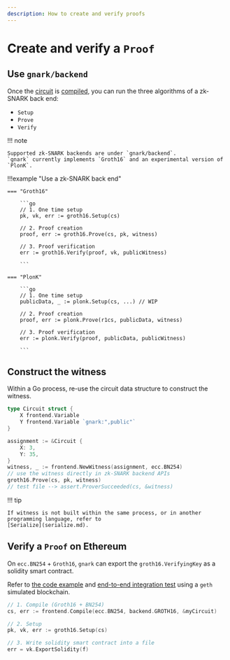 ```yaml
---
description: How to create and verify proofs
---
```


# Create and verify a `Proof`

## Use `gnark/backend`

Once the [circuit](write/circuit_structure.md) is [compiled](compile.md), you can run the three
algorithms of a zk-SNARK back end:

* `Setup`
* `Prove`
* `Verify`

!!! note

    Supported zk-SNARK backends are under `gnark/backend`.
    `gnark` currently implements `Groth16` and an experimental version of `PlonK`.

!!!example "Use a zk-SNARK back end"

    === "Groth16"

        ```go
        // 1. One time setup
        pk, vk, err := groth16.Setup(cs)

        // 2. Proof creation
        proof, err := groth16.Prove(cs, pk, witness)

        // 3. Proof verification
        err := groth16.Verify(proof, vk, publicWitness)

        ```

    === "PlonK"

        ```go
        // 1. One time setup
        publicData, _ := plonk.Setup(cs, ...) // WIP

        // 2. Proof creation
        proof, err := plonk.Prove(r1cs, publicData, witness)

        // 3. Proof verification
        err := plonk.Verify(proof, publicData, publicWitness)

        ```

## Construct the witness

Within a Go process, re-use the circuit data structure to construct the witness.

```go
type Circuit struct {
    X frontend.Variable
    Y frontend.Variable `gnark:",public"`
}

assignment := &Circuit {
    X: 3,
    Y: 35,
}
witness, _ := frontend.NewWitness(assignment, ecc.BN254)
// use the witness directly in zk-SNARK backend APIs
groth16.Prove(cs, pk, witness)
// test file --> assert.ProverSucceeded(cs, &witness)
```

!!! tip

    If witness is not built within the same process, or in another programming language, refer to
    [Serialize](serialize.md).

## Verify a `Proof` on Ethereum

On `ecc.BN254` + `Groth16`, `gnark` can export the `groth16.VerifyingKey` as a solidity smart
contract.

Refer to [the code example](https://github.com/ConsenSys/gnark-tests/blob/main/solidity/contract/main.go)
and [end-to-end integration test](https://github.com/ConsenSys/gnark-tests/blob/47873ce8e146c1f74477a15972ec63cbfd73c888/solidity/solidity_test.go#L81)
using a `geth` simulated blockchain.

```go
// 1. Compile (Groth16 + BN254)
cs, err := frontend.Compile(ecc.BN254, backend.GROTH16, &myCircuit)

// 2. Setup
pk, vk, err := groth16.Setup(cs)

// 3. Write solidity smart contract into a file
err = vk.ExportSolidity(f)
```
